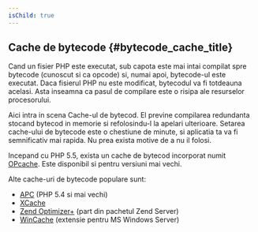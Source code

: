 ```yaml
---
isChild: true
---
```


## Cache de bytecode {#bytecode_cache_title}

Cand un fisier PHP este executat, sub capota este mai intai compilat spre bytecode
(cunoscut si ca opcode) si, numai apoi, bytecode-ul este executat.
Daca fisierul PHP nu este modificat, bytecodul va fi totdeauna acelasi. Asta inseamna ca
pasul de compilare este o risipa ale resurselor procesorului.

Aici intra in scena Cache-ul de bytecod. El previne compilarea redundanta stocand
bytecod in memorie si refolosindu-l la apelari ulterioare.
Setarea cache-ului de bytecode este o chestiune de minute, si aplicatia ta va fi semnificativ
mai rapida. Nu prea exista motive de a nu il folosi.

Incepand cu PHP 5.5, exista un cache de bytecod incorporat numit [OPcache](http://php.net/manual/ro/book.opcache.php). Este disponibil si pentru versiuni mai vechi.

Alte cache-uri de bytecode populare sunt:

* [APC](http://php.net/manual/ro/book.apc.php) (PHP 5.4 si mai vechi)
* [XCache](http://xcache.lighttpd.net/)
* [Zend Optimizer+](http://www.zend.com/products/server/) (part din pachetul Zend Server)
* [WinCache](http://www.iis.net/download/wincacheforphp) (extensie pentru MS Windows Server)

